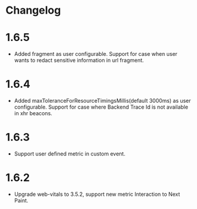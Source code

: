 # Changelog

# 1.6.5
- Added fragment as user configurable. Support for case when user wants to redact sensitive information in url fragment.

# 1.6.4
- Added maxToleranceForResourceTimingsMillis(default 3000ms) as user configurable. Support for case where Backend Trace Id is not available in xhr beacons.

# 1.6.3
- Support user defined metric in custom event.

# 1.6.2
- Upgrade web-vitals to 3.5.2, support new metric Interaction to Next Paint.
